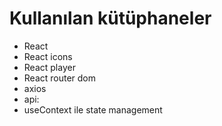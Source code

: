 # Kullanılan kütüphaneler

- React
- React icons
- React player
- React router dom
- axios
- api:
- useContext ile state management
